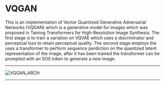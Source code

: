 # VQGAN
This is an implementation of Vector Quantized Generative Adversarial Networks (VQGAN) which is a generative model for images which was proposed in Taming Transformers for High-Resolution Image Synthesis. The first stage is to train a variation on VQVAE which uses a discriminator and perceptual loss to retain perceptual quality. The second stage employs the uses a transformer to perform sequence perdiction on the quantized latent representation of the image, after it has been trained the transformer can be prompted with an SOS token to generate a new image.

<hr>

![VQGAN_ARCH](https://github.com/SJ1727/VQGAN/assets/114866209/b287bd86-12c2-405f-9db8-3cb862e7be9d)

<hr>

